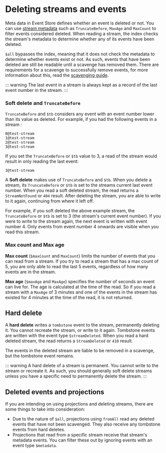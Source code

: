 # Deleting streams and events

Meta data in Event Store defines whether an event is deleted or not. You can use [stream metadata](metadata-and-reserved-names.md) such as `TruncateBefore`, `MaxAge` and `MaxCount` to filter events considered deleted. When reading a stream, the index checks the stream's metadata to determine whether any of its events have been deleted.

`$all` bypasses the index, meaning that it does not check the metadata to determine whether events exist or not. As such, events that have been deleted are still be readable until a scavenge has removed them. There are requirements for a scavenge to successfully remove events, for more information about this, read the [scavenging guide](operations/scavenging.md).

::: warning
The last event in a stream is always kept as a record of the last event number in the stream.
:::

### Soft delete and `TruncateBefore`

`TruncateBefore` and `$tb` considers any event with an event number lower than its value as deleted.
For example, if you had the following events in a stream :

```
0@test-stream
1@test-stream
2@test-stream
3@test-stream
```

If you set the `TruncateBefore` or `$tb` value to 3, a read of the stream would result in only reading the last event:

```
3@test-stream
```

A **Soft delete** makes use of `TruncateBefore` and `$tb`. When you delete a stream, its `TruncateBefore` or `$tb` is set to the streams current last event number. When you read a soft deleted stream, the read returns a `StreamNotFound` or `404` result.
After deleting the stream, you are able to write to it again, continuing from where it left off.

For example, if you soft deleted the above example stream, the `TruncateBefore` or `$tb` is set to 3 (the stream's current event number). If you were to write to the stream again, the next event is written with event number 4. Only events from event number 4 onwards are visible when you read this stream.

### Max count and Max age

**Max count** (`$maxCount` and `MaxCount`) limits the number of events that you can read from a stream. If you try to read a stream that has a max count of 5, you are only able to read the last 5 events, regardless of how many events are in the stream.

**Max age** (`$maxAge` and `MaxAge`) specifies the number of seconds an event can live for. The age is calculated at the time of the read. So if you read a stream with a `MaxAge` of 3 minutes and one of the events in the stream has existed for 4 minutes at the time of the read, it is not returned.

## Hard delete

A **hard delete** writes a `tombstone` event to the stream, permanently deleting it. You cannot recreate the stream, or write to it again. Tombstone events are written with the event type `$streamDeleted`. When you read a hard deleted stream, the read returns a `StreamDeleted` or `410` result.

The events in the deleted stream are liable to be removed in a scavenge, but the tombstone event remains.

::: warning
A hard delete of a stream is permanent. You cannot write to the stream or recreate it. As such, you should generally soft delete streams unless you have a specific need to permanently delete the stream.
:::

## Deleted events and projections

If you are intending on using projections and deleting streams, there are some things to take into consideration:

- Due to the nature of `$all`, projections using `fromAll` read any deleted events that have not been scavenged. They also receive any tombstone events from hard deletes.
- Projections that read from a specific stream receive that stream's metadata events. You can filter these out by ignoring events with an event type `$metadata`.
